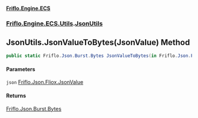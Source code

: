 #### [Friflo.Engine.ECS](index.md#'index')
### [Friflo.Engine.ECS.Utils](Friflo.Engine.ECS.Utils.md#'Friflo.Engine.ECS.Utils').[JsonUtils](JsonUtils.md#'Friflo.Engine.ECS.Utils.JsonUtils')

## JsonUtils.JsonValueToBytes(JsonValue) Method

```csharp
public static Friflo.Json.Burst.Bytes JsonValueToBytes(in Friflo.Json.Fliox.JsonValue json);
```
#### Parameters

<a name='Friflo.Engine.ECS.Utils.JsonUtils.JsonValueToBytes(Friflo.Json.Fliox.JsonValue).json'></a>

`json` [Friflo.Json.Fliox.JsonValue](https://docs.microsoft.com/en-us/dotnet/api/Friflo.Json.Fliox.JsonValue#'Friflo.Json.Fliox.JsonValue')

#### Returns
[Friflo.Json.Burst.Bytes](https://docs.microsoft.com/en-us/dotnet/api/Friflo.Json.Burst.Bytes#'Friflo.Json.Burst.Bytes')